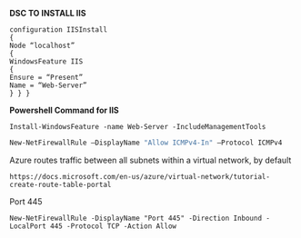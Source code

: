 **DSC TO INSTALL IIS**
```
configuration IISInstall
{
Node “localhost”
{
WindowsFeature IIS
{
Ensure = “Present”
Name = “Web-Server”
} } }
```

**Powershell Command for IIS**
```
Install-WindowsFeature -name Web-Server -IncludeManagementTools
```



```sh
New-NetFirewallRule –DisplayName "Allow ICMPv4-In" –Protocol ICMPv4
```

Azure routes traffic between all subnets within a virtual network, by default

```
https://docs.microsoft.com/en-us/azure/virtual-network/tutorial-create-route-table-portal
```
Port 445
```
New-NetFirewallRule -DisplayName "Port 445" -Direction Inbound -LocalPort 445 -Protocol TCP -Action Allow
```
